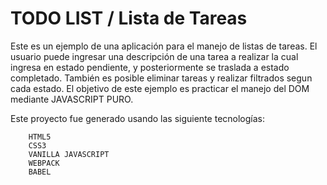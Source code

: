 # TODO LIST / Lista de Tareas

Este es un ejemplo de una aplicación para el manejo de listas de tareas.
El usuario puede ingresar una descripción de una tarea a realizar la cual
ingresa en estado pendiente, y posteriormente se traslada a estado completado.
También es posible eliminar tareas y realizar filtrados segun cada estado.
El objetivo de este ejemplo es practicar el manejo del DOM mediante JAVASCRIPT PURO.

Este proyecto fue generado usando las siguiente tecnologías:
```
    HTML5
    CSS3
    VANILLA JAVASCRIPT
    WEBPACK
    BABEL
```